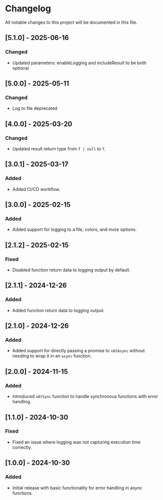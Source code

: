 # Changelog

All notable changes to this project will be documented in this file.

## [5.1.0] - 2025-06-16

### Changed

- Updated parameters: enableLogging and includeResult to be both optional

## [5.0.0] - 2025-05-11

### Changed

- Log to file deprecated

## [4.0.0] - 2025-03-20

### Changed

- Updated result return type from `T | null` to `T`.

## [3.0.1] - 2025-03-17

### Added

- Added CI/CD workflow.

## [3.0.0] - 2025-02-15

### Added

- Added support for logging to a file, colors, and more options.

## [2.1.2] - 2025-02-15

### Fixed

- Disabled function return data to logging output by default.

## [2.1.1] - 2024-12-26

### Added

- Added function return data to logging output.

## [2.1.0] - 2024-12-26

### Added

- Added support for directly passing a promise to `x8tAsync` without needing to wrap it in an `async` function.

## [2.0.0] - 2024-11-15

### Added

- Introduced `x8tSync` function to handle synchronous functions with error handling.

## [1.1.0] - 2024-10-30

### Fixed

- Fixed an issue where logging was not capturing execution time correctly.

## [1.0.0] - 2024-10-30

### Added

- Initial release with basic functionality for error handling in async functions.
